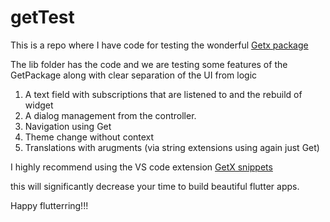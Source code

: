 # getTest

This is a repo where I have code for testing the wonderful [Getx package](https://pub.dev/packages/get)

The lib folder has the code and we are testing some features of the GetPackage along with clear separation of the UI from logic

1. A text field with subscriptions that are listened to and the rebuild of widget
2. A dialog management from the controller.
3. Navigation using Get
4. Theme change without context
5. Translations with arugments (via string extensions using again just Get)


I highly recommend using the VS code extension [GetX snippets](https://marketplace.visualstudio.com/items?itemName=get-snippets.get-snippets#classes)

this will significantly decrease your time to build beautiful flutter apps.

Happy flutterring!!!